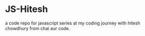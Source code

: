 # JS-Hitesh
a code repo for javascript series at my coding journey with hitesh chowdhury from chai aur code.
